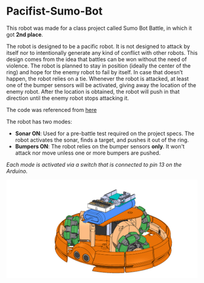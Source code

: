 # Pacifist-Sumo-Bot

This robot was made for a class project called Sumo Bot Battle, in which it got __2nd place__.

The robot is designed to be a pacific robot. It is not designed to attack by itself nor to
intentionally generate any kind of conflict with other robots. This design comes from the
idea that battles can be won without the need of violence. The robot is planned to stay in
position (ideally the center of the ring) and hope for the enemy robot to fail by itself. In
case that doesn’t happen, the robot relies on a tie. Whenever the robot is attacked, at least
one of the bumper sensors will be activated, giving away the location of the enemy robot.
After the location is obtained, the robot will push in that direction until the enemy robot
stops attacking it.

The code was referenced from [here](https://www.youtube.com/watch?v=k4va1JFtzSg)

The robot has two modes:
* __Sonar ON__: Used for a pre-battle test required on the project specs. The robot activates the sonar, finds a target, and pushes it out of the ring.
* __Bumpers ON__: The robot relies on the bumper sensors __only__. It won't attack nor move unless one or more bumpers are pushed.

_Each mode is activated via a switch that is connected to pin 13 on the Arduino._

![alt text](https://github.com/CJA798/Pacifist-Sumo-Bot/blob/main/SUMOBOT%20V0.0.PNG?raw=true)
